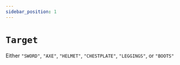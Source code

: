 ```yaml
---
sidebar_position: 1
---
```


# `Target`

Either `"SWORD"`, `"AXE"`, `"HELMET"`, `"CHESTPLATE"`, `"LEGGINGS"`, or `"BOOTS"`
